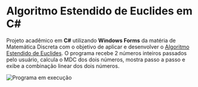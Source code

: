 # Algoritmo Estendido de Euclides em C#

Projeto acadêmico em **C#** utilizando **Windows Forms** da matéria de Matemática Discreta com o objetivo de aplicar e desenvolver o [Algoritmo Estendido de Euclides](https://pt.wikipedia.org/wiki/Algoritmo_de_Euclides_estendido). O programa recebe 2 números inteiros passados pelo usuário, calcula o MDC dos dois números, mostra passo a passo e exibe a combinação linear dos dois números. 

![Programa em execução](https://i.imgur.com/CFX1wQH.png)
